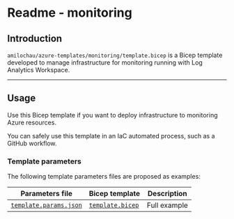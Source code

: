 # Readme - monitoring

## Introduction

`amilochau/azure-templates/monitoring/template.bicep` is a Bicep template developed to manage infrastructure for monitoring running with Log Analytics Workspace.

---

## Usage

Use this Bicep template if you want to deploy infrastructure to monitoring Azure resources.

You can safely use this template in an IaC automated process, such as a GitHub workflow.

### Template parameters

The following template parameters files are proposed as examples:

| Parameters file | Bicep template | Description |
| --------------- | -------------- | ----------- |
| [`template.params.json`](./template.params.json) | [`template.bicep`](./template.bicep) | Full example |
